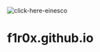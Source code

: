 ![click-here-einesco](https://user-images.githubusercontent.com/103068924/186533006-b14b97f1-7859-4eb9-b024-a4762834e02a.gif)

# <a href="https://f1r0x.github.io/" style="text-decoration:none">f1r0x.github.io</a>  





